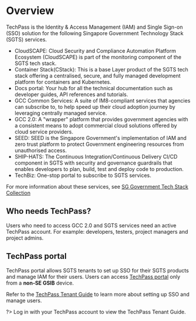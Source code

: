 # Overview

TechPass is the Identity & Access Management (IAM) and Single Sign-on (SSO) solution for the following Singapore Government Technology Stack (SGTS) services.

- CloudSCAPE: Cloud Security and Compliance Automation Platform Ecosystem (CloudSCAPE) is part of the monitoring component of the SGTS tech stack.
- Container Stack(CStack): This is a base Layer product of the SGTS tech stack offering a centralised, secure, and fully managed development platform for containers and Kubernetes.
- Docs portal: Your hub for all the technical documentation such as developer guides, API references and tutorials.
- GCC Common Services: A suite of IM8-compliant services that agencies can subscribe to, to help speed up their cloud adoption journey by leveraging centrally managed service.
- GCC 2.0: A "wrapper" platform that provides government agencies with a consistent means to adopt commercial cloud solutions offered by cloud service providers.
- SEED: SEED is the Singapore Government's implementation of IAM and zero trust platform to protect Government engineering resources from unauthorised access.
- SHIP-HATS: The Continuous Integration/Continuous Delivery CI/CD component in SGTS with security and governance guardrails that enables developers to plan, build, test and deploy code to production.
- TechBiz: One-stop portal to subscribe to SGTS services.

For more information about these services, see [SG Government Tech Stack Collection](https://www.developer.tech.gov.sg/products/collections/singapore-government-tech-stack/)

## Who needs TechPass?

Users who need to access GCC 2.0 and SGTS services need an active TechPass account. For example: developers, testers, project managers and project admins.

## TechPass portal

TechPass portal allows SGTS tenants to set up SSO for their SGTS products and manage IAM for their users. Users can access [TechPass portal](https://portal.techpass.gov.sg) only from a **non-SE GSIB** device.  

 Refer to the [TechPass Tenant Guide](https://docs.developer.tech.gov.sg/docs/techpass-tenant-guide/#/) to learn more about setting up SSO and manage users.

?> Log in with your TechPass account to view the TechPass Tenant Guide.

